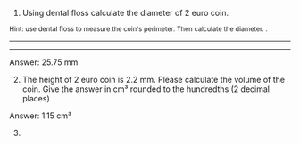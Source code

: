 1. Using dental floss calculate the diameter of 2 euro coin.

<small><span class="gray">Hint</span>: use dental floss to measure the coin's perimeter. Then calculate the diameter.
.</small>




---































---



<div class="answer hidden">
    Answer: 25.75 mm
</div>

2. The height of 2 euro coin is 2.2 mm. Please calculate the volume of the coin. Give the answer in cm³ rounded to the  hundredths (2 decimal places)
    

<div class="answer hidden">
    Answer: 1.15 cm³
</div>

3. 